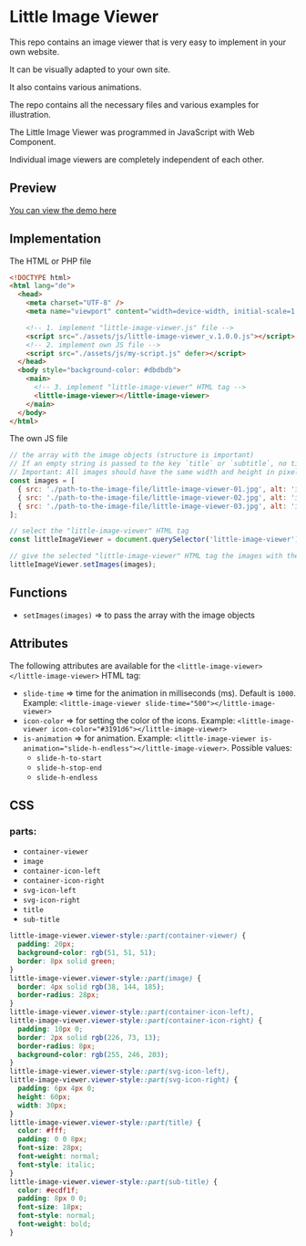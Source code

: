 # Little Image Viewer

This repo contains an image viewer that is very easy to implement in your own website.

It can be visually adapted to your own site.

It also contains various animations.

The repo contains all the necessary files and various examples for illustration.

The Little Image Viewer was programmed in JavaScript with Web Component.

Individual image viewers are completely independent of each other.

## Preview

[You can view the demo here](https://little-image-viewer.frissbee.de/)

## Implementation

The HTML or PHP file

```html
<!DOCTYPE html>
<html lang="de">
  <head>
    <meta charset="UTF-8" />
    <meta name="viewport" content="width=device-width, initial-scale=1.0" />

    <!-- 1. implement "little-image-viewer.js" file -->
    <script src="./assets/js/little-image-viewer_v.1.0.0.js"></script>
    <!-- 2. implement own JS file -->
    <script src="./assets/js/my-script.js" defer></script>
  </head>
  <body style="background-color: #dbdbdb">
    <main>
      <!-- 3. implement "little-image-viewer" HTML tag -->
      <little-image-viewer></little-image-viewer>
    </main>
  </body>
</html>
```

The own JS file

```js
// the array with the image objects (structure is important)
// If an empty string is passed to the key `title` or `subtitle`, no title or subtitle is displayed.
// Important: All images should have the same width and height in pixels
const images = [
  { src: './path-to-the-image-file/little-image-viewer-01.jpg', alt: 'image alt text', title: '', subTitle: '' },
  { src: './path-to-the-image-file/little-image-viewer-02.jpg', alt: 'image alt text', title: '', subTitle: '' },
  { src: './path-to-the-image-file/little-image-viewer-03.jpg', alt: 'image alt text', title: '', subTitle: '' },
];

// select the "little-image-viewer" HTML tag
const littleImageViewer = document.querySelector('little-image-viewer');

// give the selected "little-image-viewer" HTML tag the images with the function "setImages()"
littleImageViewer.setImages(images);
```

## Functions

- `setImages(images)` => to pass the array with the image objects

## Attributes

The following attributes are available for the `<little-image-viewer></little-image-viewer>` HTML tag:

- `slide-time` => time for the animation in milliseconds (ms). Default is `1000`. Example: `<little-image-viewer slide-time="500"></little-image-viewer>`
- `icon-color` => for setting the color of the icons. Example: `<little-image-viewer icon-color="#3191d6"></little-image-viewer>`
- `is-animation` => for animation. Example: `<little-image-viewer is-animation="slide-h-endless"></little-image-viewer>`. Possible values:
  - `slide-h-to-start`
  - `slide-h-stop-end`
  - `slide-h-endless`

## CSS

### parts:

- `container-viewer`
- `image`
- `container-icon-left`
- `container-icon-right`
- `svg-icon-left`
- `svg-icon-right`
- `title`
- `sub-title`

```css
little-image-viewer.viewer-style::part(container-viewer) {
  padding: 20px;
  background-color: rgb(51, 51, 51);
  border: 8px solid green;
}
little-image-viewer.viewer-style::part(image) {
  border: 4px solid rgb(38, 144, 185);
  border-radius: 28px;
}
little-image-viewer.viewer-style::part(container-icon-left),
little-image-viewer.viewer-style::part(container-icon-right) {
  padding: 10px 0;
  border: 2px solid rgb(226, 73, 13);
  border-radius: 8px;
  background-color: rgb(255, 246, 203);
}
little-image-viewer.viewer-style::part(svg-icon-left),
little-image-viewer.viewer-style::part(svg-icon-right) {
  padding: 6px 4px 0;
  height: 60px;
  width: 30px;
}
little-image-viewer.viewer-style::part(title) {
  color: #fff;
  padding: 0 0 8px;
  font-size: 28px;
  font-weight: normal;
  font-style: italic;
}
little-image-viewer.viewer-style::part(sub-title) {
  color: #ecdf1f;
  padding: 8px 0 0;
  font-size: 18px;
  font-style: normal;
  font-weight: bold;
}
```
